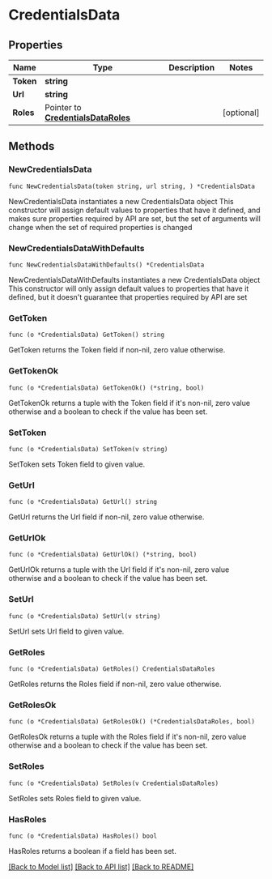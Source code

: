 # CredentialsData

## Properties

Name | Type | Description | Notes
------------ | ------------- | ------------- | -------------
**Token** | **string** |  | 
**Url** | **string** |  | 
**Roles** | Pointer to [**CredentialsDataRoles**](CredentialsDataRoles.md) |  | [optional] 

## Methods

### NewCredentialsData

`func NewCredentialsData(token string, url string, ) *CredentialsData`

NewCredentialsData instantiates a new CredentialsData object
This constructor will assign default values to properties that have it defined,
and makes sure properties required by API are set, but the set of arguments
will change when the set of required properties is changed

### NewCredentialsDataWithDefaults

`func NewCredentialsDataWithDefaults() *CredentialsData`

NewCredentialsDataWithDefaults instantiates a new CredentialsData object
This constructor will only assign default values to properties that have it defined,
but it doesn't guarantee that properties required by API are set

### GetToken

`func (o *CredentialsData) GetToken() string`

GetToken returns the Token field if non-nil, zero value otherwise.

### GetTokenOk

`func (o *CredentialsData) GetTokenOk() (*string, bool)`

GetTokenOk returns a tuple with the Token field if it's non-nil, zero value otherwise
and a boolean to check if the value has been set.

### SetToken

`func (o *CredentialsData) SetToken(v string)`

SetToken sets Token field to given value.


### GetUrl

`func (o *CredentialsData) GetUrl() string`

GetUrl returns the Url field if non-nil, zero value otherwise.

### GetUrlOk

`func (o *CredentialsData) GetUrlOk() (*string, bool)`

GetUrlOk returns a tuple with the Url field if it's non-nil, zero value otherwise
and a boolean to check if the value has been set.

### SetUrl

`func (o *CredentialsData) SetUrl(v string)`

SetUrl sets Url field to given value.


### GetRoles

`func (o *CredentialsData) GetRoles() CredentialsDataRoles`

GetRoles returns the Roles field if non-nil, zero value otherwise.

### GetRolesOk

`func (o *CredentialsData) GetRolesOk() (*CredentialsDataRoles, bool)`

GetRolesOk returns a tuple with the Roles field if it's non-nil, zero value otherwise
and a boolean to check if the value has been set.

### SetRoles

`func (o *CredentialsData) SetRoles(v CredentialsDataRoles)`

SetRoles sets Roles field to given value.

### HasRoles

`func (o *CredentialsData) HasRoles() bool`

HasRoles returns a boolean if a field has been set.


[[Back to Model list]](../README.md#documentation-for-models) [[Back to API list]](../README.md#documentation-for-api-endpoints) [[Back to README]](../README.md)


